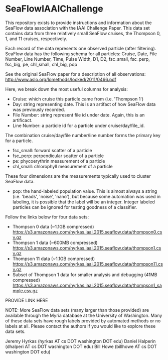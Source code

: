 SeaFlowIAAIChallenge
====================

This repository exists to provide instructions and information about the SeaFlow
data association with the IAAI Challenge Paper. This data set contains data from
three relatively small SeaFlow cruises, the Thompson 0, 1, and 11 cruises, respectively.

Each record of the data represents one observed particle (after filtering).
SeaFlow data has the following schema for all particles:
Cruise, Date, File Number, Line Number, Time, Pulse Width, D1, D2, fsc_small, fsc_perp, fsc_big, pe, chl_small, chl_big, pop

See the original SeaFlow paper for a description of all observations: http://www.aslo.org/lomethods/locked/2011/0466.pdf

Here, we break down the most useful columns for analysis:

* Cruise: which cruise this particle came from (i.e. 'Thompson 1')
* Day: string representing date. This is an artifact of how SeaFlow data was previously recorded.
* File Number: string represent file id under date. Again, this is an artificact.
* Line Number: a particle id for a particle under cruise/day/file_id.

The combination cruise/day/file number/line number forms the primary key for a particle.

* fsc_small: forward scatter of a particle
* fsc_perp: perpendicular scatter of a particle
* pe: phycoerythrin measurement of a particle
* chl_small: chlorophyll measurement of a particle

These four dimensions are the measurements typically used to cluster SeaFlow data.

* pop: the hand-labeled population value. This is almost always a string (i.e. 'beads', 'noise', 'nano'),
but because some automation was used in labeling, it is possible that the label will be an integer.
Integer labeled particles can be ignored for testing goodness of a classifier.

Follow the links below for four data sets:

* Thompson 0 data (~1.1GB compressed)
  https://s3.amazonaws.com/hyrkas.iaai.2015.seaflow.data/thompson0.csv.gz
* Thompson 1 data (~600MB compressed)
  https://s3.amazonaws.com/hyrkas.iaai.2015.seaflow.data/thompson1.csv.gz
* Thompson 11 data (~1.1GB compressed)
  https://s3.amazonaws.com/hyrkas.iaai.2015.seaflow.data/thompson11.csv.gz
* Subset of Thompson 1 data for smaller analysis and debugging (41MB compressed)
  https://s3.amazonaws.com/hyrkas.iaai.2015.seaflow.data/thompson1_sample.csv.gz

PROVIDE LINK HERE

NOTE: More SeaFlow data sets (many larger than those provided) are available through the Myria
database at the University of Washington. Many of these data sets have rough labels provided 
by automated methods or no labels at all. Please contact the authors if you would like to 
explore these data sets.

Jeremy Hyrkas (hyrkas AT cs DOT washington DOT edu)
Daniel Halperin (dhalperi AT cs DOT washington DOT edu)
Bill Howe (billhowe AT cs DOT washington DOT edu)
